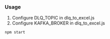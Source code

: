 ### Usage

1. Configure DLQ_TOPIC in dlq_to_excel.js
1. Configure KAFKA_BROKER in dlq_to_excel.js

```shell
npm start
```
